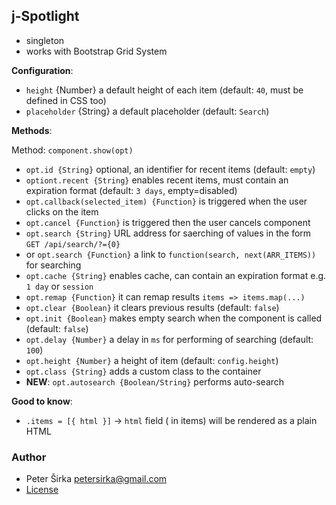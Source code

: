 ## j-Spotlight

- singleton
- works with Bootstrap Grid System

__Configuration__:

- `height` {Number} a default height of each item (default: `40`, must be defined in CSS too)
- `placeholder` {String} a default placeholder (default: `Search`)

__Methods__:

Method: `component.show(opt)`

- `opt.id {String}` optional, an identifier for recent items (default: `empty`)
- `optiont.recent {String}` enables recent items, must contain an expiration format (default: `3 days`, empty=disabled)
- `opt.callback(selected_item) {Function}` is triggered when the user clicks on the item
- `opt.cancel {Function}` is triggered then the user cancels component
- `opt.search {String}` URL address for saerching of values in the form `GET /api/search/?={0}`
- or `opt.search {Function}` a link to `function(search, next(ARR_ITEMS))` for searching
- `opt.cache {String}` enables cache, can contain an expiration format e.g. `1 day` or `session`
- `opt.remap {Function}` it can remap results `items => items.map(...)`
- `opt.clear {Boolean}` it clears previous results (default: `false`)
- `opt.init {Boolean}` makes empty search when the component is called (default: `false`)
- `opt.delay {Number}` a delay in `ms` for performing of searching (default: `100`)
- `opt.height {Number}` a height of item (default: `config.height`)
- `opt.class {String}` adds a custom class to the container
- __NEW__: `opt.autosearch {Boolean/String}` performs auto-search

__Good to know__:

- `.items = [{ html }]` -> `html` field ( in items) will be rendered as a plain HTML

### Author

- Peter Širka <petersirka@gmail.com>
- [License](https://www.totaljs.com/license/)